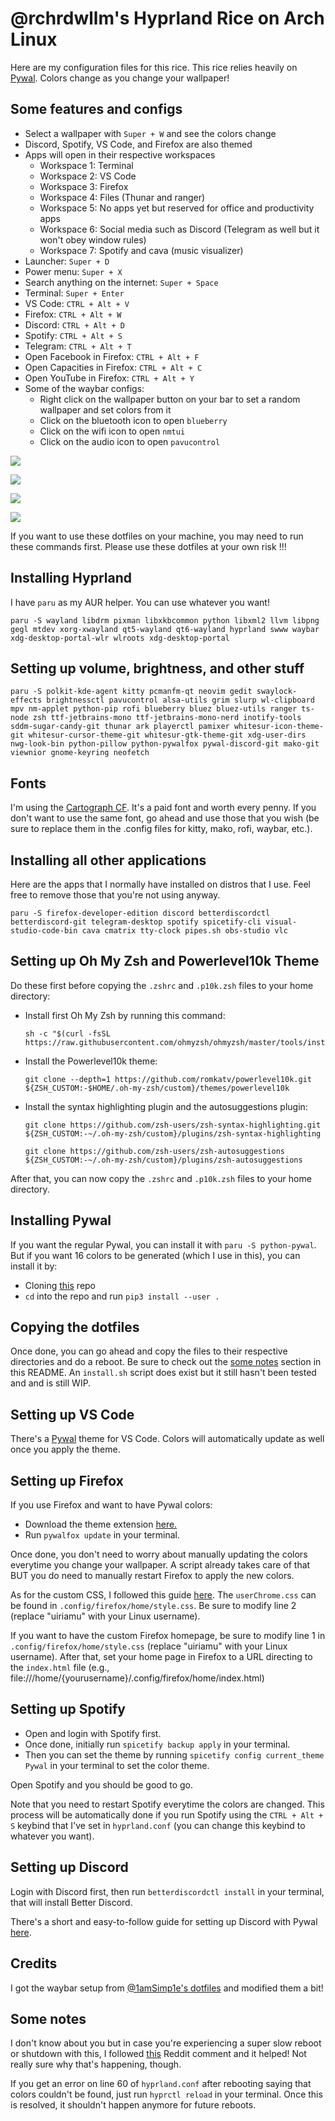 # @rchrdwllm's Hyprland Rice on Arch Linux

Here are my configuration files for this rice. This rice relies heavily on [Pywal](https://github.com/dylanaraps/pywal). Colors change as you change your wallpaper!

## Some features and configs

-   Select a wallpaper with `Super + W` and see the colors change
-   Discord, Spotify, VS Code, and Firefox are also themed
-   Apps will open in their respective workspaces
    -   Workspace 1: Terminal
    -   Workspace 2: VS Code
    -   Workspace 3: Firefox
    -   Workspace 4: Files (Thunar and ranger)
    -   Workspace 5: No apps yet but reserved for office and productivity apps
    -   Workspace 6: Social media such as Discord (Telegram as well but it won't obey window rules)
    -   Workspace 7: Spotify and cava (music visualizer)
-   Launcher: `Super + D`
-   Power menu: `Super + X`
-   Search anything on the internet: `Super + Space`
-   Terminal: `Super + Enter`
-   VS Code: `CTRL + Alt + V`
-   Firefox: `CTRL + Alt + W`
-   Discord: `CTRL + Alt + D`
-   Spotify: `CTRL + Alt + S`
-   Telegram: `CTRL + Alt + T`
-   Open Facebook in Firefox: `CTRL + Alt + F`
-   Open Capacities in Firefox: `CTRL + Alt + C`
-   Open YouTube in Firefox: `CTRL + Alt + Y`
-   Some of the waybar configs:
    -   Right click on the wallpaper button on your bar to set a random wallpaper and set colors from it
    -   Click on the bluetooth icon to open `blueberry`
    -   Click on the wifi icon to open `nmtui`
    -   Click on the audio icon to open `pavucontrol`

![](https://raw.githubusercontent.com/rchrdwllm/dotfiles/master/Screenshots/relaxed_mario.png)

![](https://raw.githubusercontent.com/rchrdwllm/dotfiles/master/Screenshots/desert.png)

![](https://raw.githubusercontent.com/rchrdwllm/dotfiles/master/Screenshots/samurai_strike.png)

![](https://raw.githubusercontent.com/rchrdwllm/dotfiles/master/Screenshots/apex_octane.png)

If you want to use these dotfiles on your machine, you may need to run these commands first. Please use these dotfiles at your own risk !!!

## Installing Hyprland

I have `paru` as my AUR helper. You can use whatever you want!

```
paru -S wayland libdrm pixman libxkbcommon python libxml2 llvm libpng gegl mtdev xorg-xwayland qt5-wayland qt6-wayland hyprland swww waybar xdg-desktop-portal-wlr wlroots xdg-desktop-portal
```

## Setting up volume, brightness, and other stuff

```
paru -S polkit-kde-agent kitty pcmanfm-qt neovim gedit swaylock-effects brightnessctl pavucontrol alsa-utils grim slurp wl-clipboard mpv nm-applet python-pip rofi blueberry bluez bluez-utils ranger ts-node zsh ttf-jetbrains-mono ttf-jetbrains-mono-nerd inotify-tools sddm-sugar-candy-git thunar ark playerctl pamixer whitesur-icon-theme-git whitesur-cursor-theme-git whitesur-gtk-theme-git xdg-user-dirs nwg-look-bin python-pillow python-pywalfox pywal-discord-git mako-git viewnior gnome-keyring neofetch
```

## Fonts

I'm using the [Cartograph CF](https://connary.com/cartograph.html). It's a paid font and worth every penny. If you don't want to use the same font, go ahead and use those that you wish (be sure to replace them in the .config files for kitty, mako, rofi, waybar, etc.).

## Installing all other applications

Here are the apps that I normally have installed on distros that I use. Feel free to remove those that you're not using anyway.

```
paru -S firefox-developer-edition discord betterdiscordctl betterdiscord-git telegram-desktop spotify spicetify-cli visual-studio-code-bin cava cmatrix tty-clock pipes.sh obs-studio vlc
```

## Setting up Oh My Zsh and Powerlevel10k Theme

Do these first before copying the `.zshrc` and `.p10k.zsh` files to your home directory:

-   Install first Oh My Zsh by running this command:
    ```
    sh -c "$(curl -fsSL https://raw.githubusercontent.com/ohmyzsh/ohmyzsh/master/tools/install.sh)"
    ```
-   Install the Powerlevel10k theme:
    ```
    git clone --depth=1 https://github.com/romkatv/powerlevel10k.git ${ZSH_CUSTOM:-$HOME/.oh-my-zsh/custom}/themes/powerlevel10k
    ```
-   Install the syntax highlighting plugin and the autosuggestions plugin:

    ```
    git clone https://github.com/zsh-users/zsh-syntax-highlighting.git ${ZSH_CUSTOM:-~/.oh-my-zsh/custom}/plugins/zsh-syntax-highlighting
    ```

    ```
    git clone https://github.com/zsh-users/zsh-autosuggestions ${ZSH_CUSTOM:-~/.oh-my-zsh/custom}/plugins/zsh-autosuggestions
    ```

After that, you can now copy the `.zshrc` and `.p10k.zsh` files to your home directory.

## Installing Pywal

If you want the regular Pywal, you can install it with `paru -S python-pywal`. But if you want 16 colors to be generated (which I use in this), you can install it by:

-   Cloning [this](https://github.com/eylles/pywal16) repo
-   `cd` into the repo and run `pip3 install --user .`

## Copying the dotfiles

Once done, you can go ahead and copy the files to their respective directories and do a reboot. Be sure to check out the [some notes](#some-notes) section in this README. An `install.sh` script does exist but it still hasn't been tested and and is still WIP.

## Setting up VS Code

There's a [Pywal](https://marketplace.visualstudio.com/items?itemName=dlasagno.wal-theme) theme for VS Code. Colors will automatically update as well once you apply the theme.

## Setting up Firefox

If you use Firefox and want to have Pywal colors:

-   Download the theme extension [here.](https://addons.mozilla.org/en-US/firefox/addon/pywalfox/)
-   Run `pywalfox update` in your terminal.

Once done, you don't need to worry about manually updating the colors everytime you change your wallpaper. A script already takes care of that BUT you do need to manually restart Firefox to apply the new colors.

As for the custom CSS, I followed this guide [here](https://www.reddit.com/r/FirefoxCSS/wiki/index/tutorials/). The `userChrome.css` can be found in `.config/firefox/home/style.css`. Be sure to modify line 2 (replace "uiriamu" with your Linux username).

If you want to have the custom Firefox homepage, be sure to modify line 1 in `.config/firefox/home/style.css` (replace "uiriamu" with your Linux username). After that, set your home page in Firefox to a URL directing to the `index.html` file (e.g., file:///home/{yourusername}/.config/firefox/home/index.html)

## Setting up Spotify

-   Open and login with Spotify first.
-   Once done, initially run `spicetify backup apply` in your terminal.
-   Then you can set the theme by running `spicetify config current_theme Pywal` in your terminal to set the color theme.

Open Spotify and you should be good to go.

Note that you need to restart Spotify everytime the colors are changed. This process will be automatically done if you run Spotify using the `CTRL + Alt + S` keybind that I've set in `hyprland.conf` (you can change this keybind to whatever you want).

## Setting up Discord

Login with Discord first, then run `betterdiscordctl install` in your terminal, that will install Better Discord.

There's a short and easy-to-follow guide for setting up Discord with Pywal [here](https://github.com/FilipLitwora/pywal-discord).

## Credits

I got the waybar setup from [@1amSimp1e's dotfiles](https://github.com/1amSimp1e/dots) and modified them a bit!

## Some notes <a name="some-notes"></a>

I don't know about you but in case you're experiencing a super slow reboot or shutdown with this, I followed [this](https://www.reddit.com/r/archlinux/comments/whsqdq/comment/ij9r90h/?utm_source=reddit&utm_medium=web2x&context=3) Reddit comment and it helped! Not really sure why that's happening, though.

If you get an error on line 60 of `hyprland.conf` after rebooting saying that colors couldn't be found, just run `hyprctl reload` in your terminal. Once this is resolved, it shouldn't happen anymore for future reboots.

